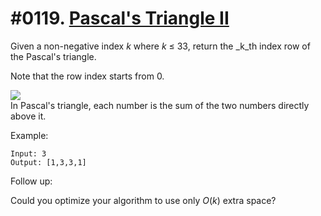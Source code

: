 # #0119. [Pascal's Triangle II](https://leetcode.com/problems/pascals-triangle-ii/description/) 

Given a non-negative index _k_ where _k_ ≤ 33, return the _k_th index row of the Pascal's triangle.

Note that the row index starts from 0.

![][1]  
In Pascal's triangle, each number is the sum of the two numbers directly above it.

Example:
    
    
    
    Input: 3
    Output: [1,3,3,1]
    

Follow up:

Could you optimize your algorithm to use only _O_(_k_) extra space?

[1]: https://upload.wikimedia.org/wikipedia/commons/0/0d/PascalTriangleAnimated2.gif